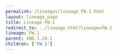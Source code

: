 ```yaml
---
permalink: /lineages/lineage_FW.1.html
layout: lineage_page
title: Lineage FW.1
redirect_to: ../lineage.html?lineage=FW.1
lineage: FW.1
parent: XBB.1.28.1
children: ['FW.1']
---
```

